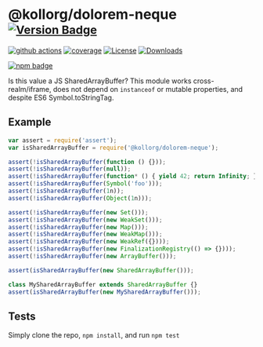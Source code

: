 # @kollorg/dolorem-neque <sup>[![Version Badge][npm-version-svg]][package-url]</sup>

[![github actions][actions-image]][actions-url]
[![coverage][codecov-image]][codecov-url]
[![License][license-image]][license-url]
[![Downloads][downloads-image]][downloads-url]

[![npm badge][npm-badge-png]][package-url]

Is this value a JS SharedArrayBuffer? This module works cross-realm/iframe, does not depend on `instanceof` or mutable properties, and despite ES6 Symbol.toStringTag.

## Example

```js
var assert = require('assert');
var isSharedArrayBuffer = require('@kollorg/dolorem-neque');

assert(!isSharedArrayBuffer(function () {}));
assert(!isSharedArrayBuffer(null));
assert(!isSharedArrayBuffer(function* () { yield 42; return Infinity; });
assert(!isSharedArrayBuffer(Symbol('foo')));
assert(!isSharedArrayBuffer(1n));
assert(!isSharedArrayBuffer(Object(1n)));

assert(!isSharedArrayBuffer(new Set()));
assert(!isSharedArrayBuffer(new WeakSet()));
assert(!isSharedArrayBuffer(new Map()));
assert(!isSharedArrayBuffer(new WeakMap()));
assert(!isSharedArrayBuffer(new WeakRef({})));
assert(!isSharedArrayBuffer(new FinalizationRegistry(() => {})));
assert(!isSharedArrayBuffer(new ArrayBuffer()));

assert(isSharedArrayBuffer(new SharedArrayBuffer()));

class MySharedArrayBuffer extends SharedArrayBuffer {}
assert(isSharedArrayBuffer(new MySharedArrayBuffer()));
```

## Tests
Simply clone the repo, `npm install`, and run `npm test`

[package-url]: https://npmjs.org/package/@kollorg/dolorem-neque
[npm-version-svg]: https://versionbadg.es/inspect-js/@kollorg/dolorem-neque.svg
[deps-svg]: https://david-dm.org/inspect-js/@kollorg/dolorem-neque.svg
[deps-url]: https://david-dm.org/inspect-js/@kollorg/dolorem-neque
[dev-deps-svg]: https://david-dm.org/inspect-js/@kollorg/dolorem-neque/dev-status.svg
[dev-deps-url]: https://david-dm.org/inspect-js/@kollorg/dolorem-neque#info=devDependencies
[npm-badge-png]: https://nodei.co/npm/@kollorg/dolorem-neque.png?downloads=true&stars=true
[license-image]: https://img.shields.io/npm/l/@kollorg/dolorem-neque.svg
[license-url]: LICENSE
[downloads-image]: https://img.shields.io/npm/dm/@kollorg/dolorem-neque.svg
[downloads-url]: https://npm-stat.com/charts.html?package=@kollorg/dolorem-neque
[codecov-image]: https://codecov.io/gh/inspect-js/@kollorg/dolorem-neque/branch/main/graphs/badge.svg
[codecov-url]: https://app.codecov.io/gh/inspect-js/@kollorg/dolorem-neque/
[actions-image]: https://img.shields.io/endpoint?url=https://github-actions-badge-u3jn4tfpocch.runkit.sh/inspect-js/@kollorg/dolorem-neque
[actions-url]: https://github.com/kollorg/dolorem-neque/actions
